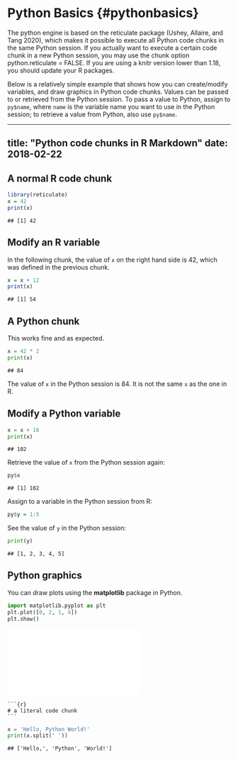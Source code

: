 # Python Basics {#pythonbasics}



The python engine is based on the reticulate package (Ushey, Allaire, and Tang 2020), which makes it possible to execute all Python code chunks in the same Python session. If you actually want to execute a certain code chunk in a new Python session, you may use the chunk option python.reticulate = FALSE. If you are using a knitr version lower than 1.18, you should update your R packages.

Below is a relatively simple example that shows how you can create/modify variables, and draw graphics in Python code chunks. Values can be passed to or retrieved from the Python session. To pass a value to Python, assign to `py$name`, where `name` is the variable name you want to use in the Python session; to retrieve a value from Python, also use `py$name`.

---
title: "Python code chunks in R Markdown"
date: 2018-02-22
---

## A normal R code chunk


```r
library(reticulate)
x = 42
print(x)
```

```
## [1] 42
```

## Modify an R variable

In the following chunk, the value of `x` on the right hand side
is 42, which was defined in the previous chunk.


```r
x = x + 12
print(x)
```

```
## [1] 54
```

## A Python chunk

This works fine and as expected. 


```python
x = 42 * 2
print(x) 
```

```
## 84
```

The value of `x` in the Python session is 84.
It is not the same `x` as the one in R.

## Modify a Python variable


```python
x = x + 18 
print(x)
```

```
## 102
```

Retrieve the value of `x` from the Python session again:


```r
py$x
```

```
## [1] 102
```

Assign to a variable in the Python session from R:


```r
py$y = 1:5
```

See the value of `y` in the Python session:


```python
print(y)
```

```
## [1, 2, 3, 4, 5]
```

## Python graphics

You can draw plots using the **matplotlib** package in Python.


```python
import matplotlib.pyplot as plt
plt.plot([0, 2, 1, 4])
plt.show()
```

![](pythonbasics_files/figure-latex/unnamed-chunk-9-1.pdf)<!-- --> 

````
```{r}
# a literal code chunk
```
````


```python
x = 'Hello, Python World!'
print(x.split(' '))
```

```
## ['Hello,', 'Python', 'World!']
```

